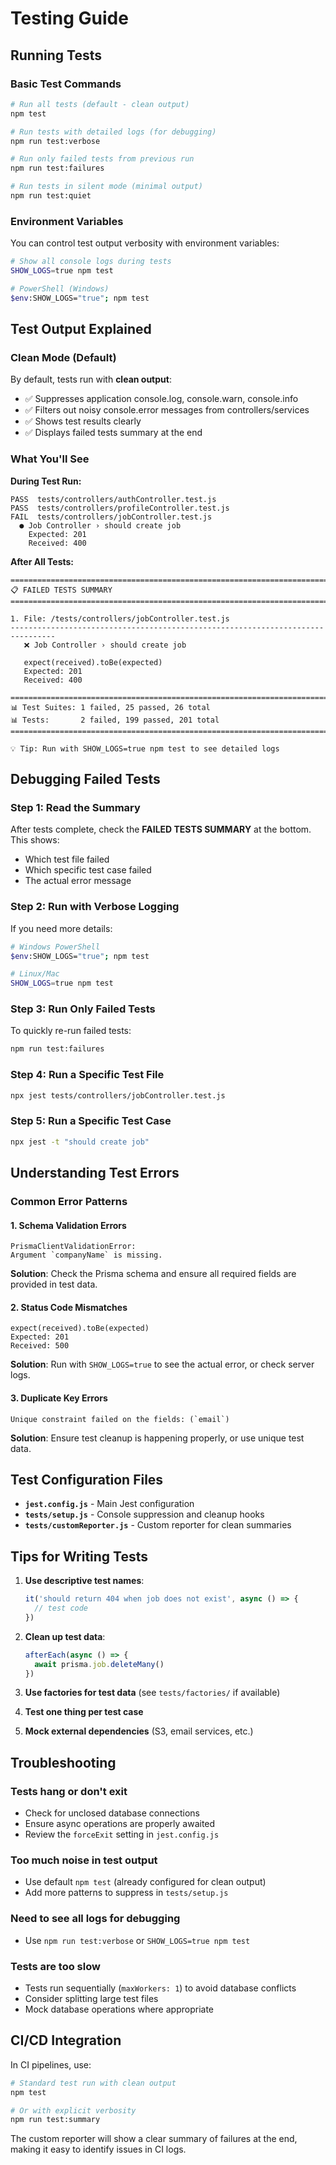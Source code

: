 # Testing Guide

## Running Tests

### Basic Test Commands

```bash
# Run all tests (default - clean output)
npm test

# Run tests with detailed logs (for debugging)
npm run test:verbose

# Run only failed tests from previous run
npm run test:failures

# Run tests in silent mode (minimal output)
npm run test:quiet
```

### Environment Variables

You can control test output verbosity with environment variables:

```bash
# Show all console logs during tests
SHOW_LOGS=true npm test

# PowerShell (Windows)
$env:SHOW_LOGS="true"; npm test
```

## Test Output Explained

### Clean Mode (Default)
By default, tests run with **clean output**:
- ✅ Suppresses application console.log, console.warn, console.info
- ✅ Filters out noisy console.error messages from controllers/services
- ✅ Shows test results clearly
- ✅ Displays failed tests summary at the end

### What You'll See

**During Test Run:**
```
PASS  tests/controllers/authController.test.js
PASS  tests/controllers/profileController.test.js
FAIL  tests/controllers/jobController.test.js
  ● Job Controller › should create job
    Expected: 201
    Received: 400
```

**After All Tests:**
```
================================================================================
📋 FAILED TESTS SUMMARY
================================================================================

1. File: /tests/controllers/jobController.test.js
--------------------------------------------------------------------------------
   ❌ Job Controller › should create job
   
   expect(received).toBe(expected)
   Expected: 201
   Received: 400

================================================================================
📊 Test Suites: 1 failed, 25 passed, 26 total
📊 Tests:       2 failed, 199 passed, 201 total
================================================================================

💡 Tip: Run with SHOW_LOGS=true npm test to see detailed logs
```

## Debugging Failed Tests

### Step 1: Read the Summary
After tests complete, check the **FAILED TESTS SUMMARY** at the bottom. This shows:
- Which test file failed
- Which specific test case failed
- The actual error message

### Step 2: Run with Verbose Logging
If you need more details:

```bash
# Windows PowerShell
$env:SHOW_LOGS="true"; npm test

# Linux/Mac
SHOW_LOGS=true npm test
```

### Step 3: Run Only Failed Tests
To quickly re-run failed tests:

```bash
npm run test:failures
```

### Step 4: Run a Specific Test File
```bash
npx jest tests/controllers/jobController.test.js
```

### Step 5: Run a Specific Test Case
```bash
npx jest -t "should create job"
```

## Understanding Test Errors

### Common Error Patterns

#### 1. Schema Validation Errors
```
PrismaClientValidationError: 
Argument `companyName` is missing.
```
**Solution**: Check the Prisma schema and ensure all required fields are provided in test data.

#### 2. Status Code Mismatches
```
expect(received).toBe(expected)
Expected: 201
Received: 500
```
**Solution**: Run with `SHOW_LOGS=true` to see the actual error, or check server logs.

#### 3. Duplicate Key Errors
```
Unique constraint failed on the fields: (`email`)
```
**Solution**: Ensure test cleanup is happening properly, or use unique test data.

## Test Configuration Files

- **`jest.config.js`** - Main Jest configuration
- **`tests/setup.js`** - Console suppression and cleanup hooks
- **`tests/customReporter.js`** - Custom reporter for clean summaries

## Tips for Writing Tests

1. **Use descriptive test names**: 
   ```javascript
   it('should return 404 when job does not exist', async () => {
     // test code
   })
   ```

2. **Clean up test data**:
   ```javascript
   afterEach(async () => {
     await prisma.job.deleteMany()
   })
   ```

3. **Use factories for test data** (see `tests/factories/` if available)

4. **Test one thing per test case**

5. **Mock external dependencies** (S3, email services, etc.)

## Troubleshooting

### Tests hang or don't exit
- Check for unclosed database connections
- Ensure async operations are properly awaited
- Review the `forceExit` setting in `jest.config.js`

### Too much noise in test output
- Use default `npm test` (already configured for clean output)
- Add more patterns to suppress in `tests/setup.js`

### Need to see all logs for debugging
- Use `npm run test:verbose` or `SHOW_LOGS=true npm test`

### Tests are too slow
- Tests run sequentially (`maxWorkers: 1`) to avoid database conflicts
- Consider splitting large test files
- Mock database operations where appropriate

## CI/CD Integration

In CI pipelines, use:

```bash
# Standard test run with clean output
npm test

# Or with explicit verbosity
npm run test:summary
```

The custom reporter will show a clear summary of failures at the end, making it easy to identify issues in CI logs.
